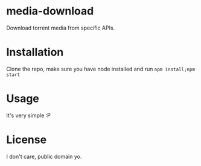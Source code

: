 # media-download
Download torrent media from specific APIs.

# Installation
Clone the repo, make sure you have node installed and run `npm install;npm start`

# Usage
It's very simple :P

# License
I don't care, public domain yo.
